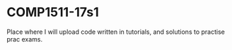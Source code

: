 # COMP1511-17s1
Place where I will upload code written in tutorials, and solutions to practise prac exams.
